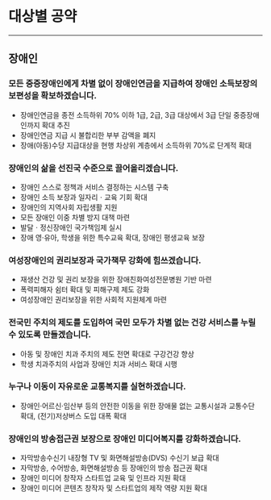 # 대상별 공약
---
## 장애인

### 모든 중증장애인에게 차별 없이 장애인연금을 지급하여 장애인 소득보장의 보편성을 확보하겠습니다.
- 장애인연금을 종전 소득하위 70% 이하 1급, 2급, 3급 대상에서 3급 단일 중증장애인까지 확대 추진
- 장애인연금 지급 시 불합리한 부부 감액을 폐지
- 장애(아동)수당 지급대상을 현행 차상위 계층에서 소득하위 70%로 단계적 확대

### 장애인의 삶을 선진국 수준으로 끌어올리겠습니다.
- 장애인 스스로 정책과 서비스 결정하는 시스템 구축
- 장애인 소득 보장과 일자리ㆍ교육 기회 확대
- 장애인의 지역사회 자립생활 지원
- 모든 장애인 이중 차별 방지 대책 마련
- 발달ㆍ정신장애인 국가책임제 실시
- 장애 영·유아, 학생을 위한 특수교육 확대, 장애인 평생교육 보장

### 여성장애인의 권리보장과 국가책무 강화에 힘쓰겠습니다.
- 재생산 건강 및 권리 보장을 위한 장애친화여성전문병원 기반 마련
- 폭력피해자 쉼터 확대 및 피해구제 제도 강화
- 여성장애인 권리보장을 위한 사회적 지원체계 마련

### 전국민 주치의 제도를 도입하여 국민 모두가 차별 없는 건강 서비스를 누릴 수 있도록 만들겠습니다.
- 아동 및 장애인 치과 주치의 제도 전면 확대로 구강건강 향상
- 학생 치과주치의 사업과 장애인 치과 서비스 확대 시행

### 누구나 이동이 자유로운 교통복지를 실현하겠습니다.
- 장애인·어르신·임산부 등의 안전한 이동을 위한 장애물 없는 교통시설과 교통수단 확대, (전기)저상버스 도입 대폭 확대

### 장애인의 방송접근권 보장으로 장애인 미디어복지를 강화하겠습니다.
- 자막방송수신기 내장형 TV 및 화면해설방송(DVS) 수신기 보급 확대
- 자막방송, 수어방송, 화면해설방송 등 장애인의 방송 접근권 확대
- 장애인 미디어 창작자 스타트업 교육 및 인프라 지원 확대
- 장애인 미디어 콘텐츠 창작자 및 스타트업의 제작 역량 지원 확대